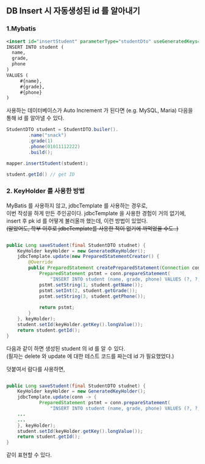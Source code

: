 ## DB Insert 시 자동생성된 id 를 알아내기

### 1.Mybatis

```xml
<insert id="insertStudent" parameterType="studentDto" useGeneratedKeys="true" keyProperty="id">
INSERT INTO student (
  name,
  grade, 
  phone
)
VALUES (
	 #{name}, 
	 #{grade}, 
	 #{phone}
)
```
  
사용하는 데이터베이스가 Auto Increment 가 된다면 (e.g. MySQL, Maria) 다음을 통해 id 를 알아낼 수 있다.
  
```java
StudentDTO student = StudentDTO.builer().
        .name("snack")
        .grade(1)
        .phone(01011112222)
        .build();

mapper.insertStudent(student);

student.getId() // get ID
```

### 2. KeyHolder 를 사용한 방법

MyBatis 를 사용하지 않고, jdbcTemplate 를 사용하는 경우로,  
이번 작성을 하게 만든 주인공이다. jdbcTemplate 을 사용한 경험이 거의 없기에, insert 후 pk id 를 어떻게 불러올까 했는데, 이런 방법이 있었다.  
~~(알았어도, 학부 이후로 jdbcTemplate를 사용한 적이 없기에 까먹었을 수도..)~~

```java

public Long saveStudent(final StudentDTO studnet) {
	KeyHolder keyHolder = new GeneratedKeyHolder();
	jdbcTemplate.update(new PreparedStatementCreator() {
	    @Override
        public PreparedStatement createPreparedStatement(Connection conn) throws SQLException {
			PreparedStatement pstmt = conn.prepareStatement(
				"INSERT INTO student (name, grade, phone) VALUES (?, ?, ?)", new String[] {"id"});
			pstmt.setString(1, student.getName());
			pstmt.setInt(2, student.getGrade());
			pstmt.setString(3, student.getPhone());
			
			return pstmt;
		}
	}, keyHolder);
	student.setId(keyHolder.getKey().longValue());
	return student.getId();
}
```

다음과 같이 하면 생성된 student 의 id 를 알 수 있다.  
(필자는 delete 와 update 에 대한 테스트 코드를 짜는데 id 가 필요했었다.)

덧붙여서 람다를 사용하면,

```java

public Long saveStudent(final StudentDTO studnet) {
	KeyHolder keyHolder = new GeneratedKeyHolder();
	jdbcTemplate.update(conn -> {
			PreparedStatement pstmt = conn.prepareStatement(
				"INSERT INTO student (name, grade, phone) VALUES (?, ?, ?)", new String[] {"id"});
	...
	...
	}, keyHolder);
	student.setId(keyHolder.getKey().longValue());
	return student.getId();
}
```

같이 표현할 수 있다.
